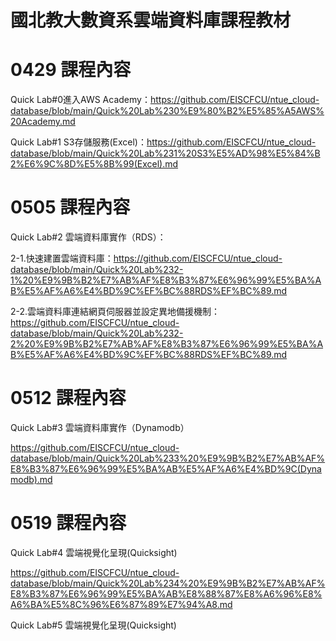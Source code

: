# 國北教大數資系雲端資料庫課程教材

# 0429 課程內容

Quick Lab#0進入AWS Academy：https://github.com/EISCFCU/ntue_cloud-database/blob/main/Quick%20Lab%230%E9%80%B2%E5%85%A5AWS%20Academy.md

Quick Lab#1 S3存儲服務(Excel)：https://github.com/EISCFCU/ntue_cloud-database/blob/main/Quick%20Lab%231%20S3%E5%AD%98%E5%84%B2%E6%9C%8D%E5%8B%99(Excel).md

# 0505 課程內容

Quick Lab#2 雲端資料庫實作（RDS）：

2-1.快速建置雲端資料庫：https://github.com/EISCFCU/ntue_cloud-database/blob/main/Quick%20Lab%232-1%20%E9%9B%B2%E7%AB%AF%E8%B3%87%E6%96%99%E5%BA%AB%E5%AF%A6%E4%BD%9C%EF%BC%88RDS%EF%BC%89.md

2-2.雲端資料庫連結網頁伺服器並設定異地備援機制：https://github.com/EISCFCU/ntue_cloud-database/blob/main/Quick%20Lab%232-2%20%E9%9B%B2%E7%AB%AF%E8%B3%87%E6%96%99%E5%BA%AB%E5%AF%A6%E4%BD%9C%EF%BC%88RDS%EF%BC%89.md

# 0512 課程內容

Quick Lab#3 雲端資料庫實作（Dynamodb）

https://github.com/EISCFCU/ntue_cloud-database/blob/main/Quick%20Lab%233%20%E9%9B%B2%E7%AB%AF%E8%B3%87%E6%96%99%E5%BA%AB%E5%AF%A6%E4%BD%9C(Dynamodb).md

# 0519 課程內容

Quick Lab#4 雲端視覺化呈現(Quicksight)

https://github.com/EISCFCU/ntue_cloud-database/blob/main/Quick%20Lab%234%20%E9%9B%B2%E7%AB%AF%E8%B3%87%E6%96%99%E5%BA%AB%E8%88%87%E8%A6%96%E8%A6%BA%E5%8C%96%E6%87%89%E7%94%A8.md

Quick Lab#5 雲端視覺化呈現(Quicksight)
